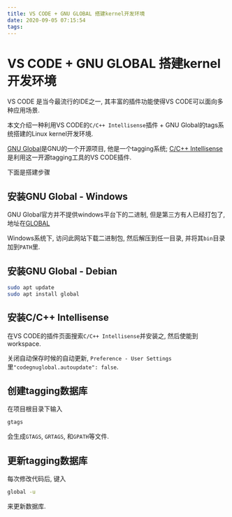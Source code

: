 ```yaml
---
title: VS CODE + GNU GLOBAL 搭建kernel开发环境
date: 2020-09-05 07:15:54
tags:
---
```

# VS CODE + GNU GLOBAL 搭建kernel开发环境

VS CODE 是当今最流行的IDE之一, 其丰富的插件功能使得VS CODE可以面向多种应用场景.
<!--more-->
本文介绍一种利用VS CODE的`C/C++ Intellisense`插件 + GNU Global的tags系统搭建的Linux kernel开发环境.

[GNU Global](https://www.gnu.org/software/global/)是GNU的一个开源项目, 他是一个tagging系统; [C/C++ Intellisense](https://marketplace.visualstudio.com/items?itemName=austin.code-gnu-global)是利用这一开源tagging工具的VS CODE插件.

下面是搭建步骤

## 安装GNU Global - Windows

GNU Global官方并不提供windows平台下的二进制, 但是第三方有人已经打包了, 地址在[GLOBAL](http://adoxa.altervista.org/global/)

Windows系统下, 访问此网站下载二进制包, 然后解压到任一目录, 并将其`bin`目录加到`PATH`里.

## 安装GNU Global - Debian

```bash
sudo apt update
sudo apt install global
```

## 安装C/C++ Intellisense

在VS CODE的插件页面搜索`C/C++ Intellisense`并安装之, 然后使能到workspace.

关闭自动保存时候的自动更新, `Preference - User Settings`里`"codegnuglobal.autoupdate": false`.

## 创建tagging数据库

在项目根目录下输入

```bash
gtags
```

会生成`GTAGS`, `GRTAGS`, 和`GPATH`等文件.

## 更新tagging数据库

每次修改代码后, 键入

```bash
global -u
```

来更新数据库.
